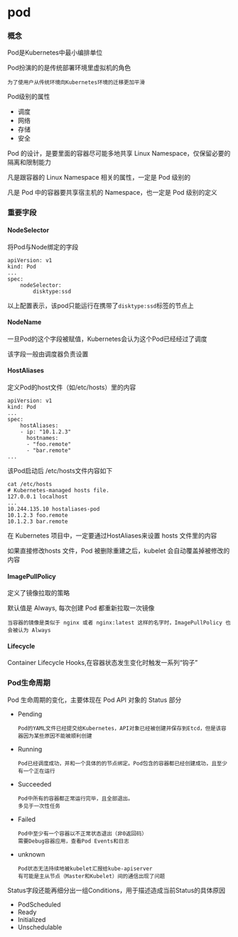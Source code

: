 # pod

### 概念

Pod是Kubernetes中最小编排单位

Pod扮演的的是传统部署环境里虚拟机的角色

    为了使用户从传统环境向Kubernetes环境的迁移更加平滑

Pod级别的属性

*  调度
*  网络
*  存储
*  安全

Pod 的设计，是要里面的容器尽可能多地共享 Linux Namespace，仅保留必要的隔离和限制能力

凡是跟容器的 Linux Namespace 相关的属性，一定是 Pod 级别的

凡是 Pod 中的容器要共享宿主机的 Namespace，也一定是 Pod 级别的定义


### 重要字段

#### NodeSelector

将Pod与Node绑定的字段

    apiVersion: v1
    kind: Pod
    ...
    spec:
        nodeSelector:
            disktype:ssd

以上配置表示，该pod只能运行在携带了`disktype:ssd`标签的节点上

#### NodeName

一旦Pod的这个字段被赋值，Kubernetes会认为这个Pod已经经过了调度

该字段一般由调度器负责设置

#### HostAliases

定义Pod的host文件（如/etc/hosts）里的内容

    apiVersion: v1
    kind: Pod
    ...
    spec: 
        hostAliases: 
        - ip: "10.1.2.3" 
          hostnames: 
          - "foo.remote" 
          - "bar.remote"
    ...

该Pod启动后 /etc/hosts文件内容如下

    cat /etc/hosts
    # Kubernetes-managed hosts file.
    127.0.0.1 localhost
    ...
    10.244.135.10 hostaliases-pod
    10.1.2.3 foo.remote
    10.1.2.3 bar.remote

在 Kubernetes 项目中，一定要通过HostAliases来设置 hosts 文件里的内容

如果直接修改hosts 文件，Pod 被删除重建之后，kubelet 会自动覆盖掉被修改的内容

#### ImagePullPolicy

定义了镜像拉取的策略

默认值是 Always, 每次创建 Pod 都重新拉取一次镜像

    当容器的镜像是类似于 nginx 或者 nginx:latest 这样的名字时，ImagePullPolicy 也会被认为 Always

#### Lifecycle

Container Lifecycle Hooks,在容器状态发生变化时触发一系列“钩子”

### Pod生命周期

Pod 生命周期的变化，主要体现在 Pod API 对象的 Status 部分

* Pending
    ```
    Pod的YAML文件已经提交给Kubernetes，API对象已经被创建并保存到Etcd，但是该容器因为某些原因不能被顺利创建
    ```
* Running
    ```
    Pod已经调度成功，并和一个具体的的节点绑定。Pod包含的容器都已经创建成功，且至少有一个正在运行
    ```

* Succeeded
    ```
    Pod中所有的容器都正常运行完毕，且全部退出。
    多见于一次性任务
    ```
* Failed
    ```
    Pod中至少有一个容器以不正常状态退出（非0返回码）
    需要Debug容器应用，查看Pod Events和日志
    ```

* unknown
    ```
    Pod状态无法持续地被kubelet汇报给kube-apiserver
    有可能是主从节点（Master和Kubelet）间的通信出现了问题
    ```

Status字段还能再细分出一组Conditions，用于描述造成当前Status的具体原因

* PodScheduled
* Ready
* Initialized
* Unschedulable